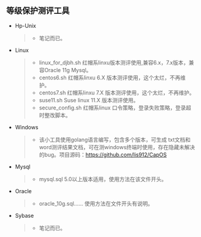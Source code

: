 ## 等级保护测评工具


* Hp-Unix
	> * 笔记而已。
* Linux
	> * linux_for_djbh.sh 	红帽系linxu版本测评使用,兼容6.x，7.x版本，兼容Oracle 11g Mysql。
	> * centos6.sh 			红帽系linxu 6.X 版本测评使用，这个太烂，不再维护。
	> * centos7.sh 			红帽系linxu 7.X 版本测评使用，这个太烂，不再维护。
	> * suse11.sh			Suse linux 11.X 版本测评使用。
	> * secure_config.sh 	红帽系linux 口令策略，登录失败策略，登录超时整改脚本。
* Windows
    > * 该小工具使用golang语言编写，包含多个版本，可生成 txt文档和word测评结果文档，可在测windows终端时使用，存在隐藏未解决的bug。项目源码：https://github.com/lis912/CapOS
* Mysql
	> * mysql.sql			5.0以上版本适用，使用方法在该文件开头。		
* Oracle
	> * oracle_10g.sql……	使用方法在文件开头有说明。
* Sybase
	> * 笔记而已。

